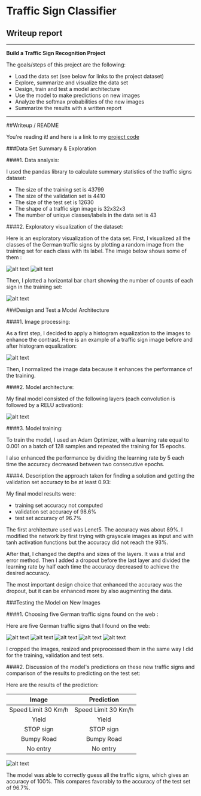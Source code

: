 # **Traffic Sign Classifier** 

## Writeup report


---

**Build a Traffic Sign Recognition Project**

The goals/steps of this project are the following:
* Load the data set (see below for links to the project dataset)
* Explore, summarize and visualize the data set
* Design, train and test a model architecture
* Use the model to make predictions on new images
* Analyze the softmax probabilities of the new images
* Summarize the results with a written report


[//]: # (Image References)

[image1]: ./report_images/classes_images1.JPG 
[image2]: ./report_images/classes_images2.JPG "Classes visualization"
[image3]: ./report_images/data_analysis.JPG "Number of samples per class"
[image4]: ./report_images/processed_image.JPG "Processed image"
[image5]: ./report_images/network_architecture.jpg "Network architecture"
[image6]: ./report_images/30-sign.jpg "Traffic Sign 1"
[image7]: ./report_images/yield_sign.jpg "Traffic Sign 2"
[image8]: ./report_images/STOP_sign.jpg "Traffic Sign 3"
[image9]: ./report_images/bumpy_road_sign.jpg "Traffic Sign 4"
[image10]: ./report_images/no_entry.jpg "Traffic Sign 5"
[image11]: ./report_images/results.JPG "Predictions"


---
##Writeup / README

You're reading it! and here is a link to my [project code](https://github.com/udacity/CarND-Traffic-Sign-Classifier-Project/blob/master/Traffic_Sign_Classifier.ipynb)

###Data Set Summary & Exploration

####1. Data analysis:

I used the pandas library to calculate summary statistics of the traffic signs dataset:

* The size of the training set is 43799
* The size of the validation set is 4410
* The size of the test set is 12630
* The shape of a traffic sign image is 32x32x3
* The number of unique classes/labels in the data set is 43

####2. Exploratory visualization of the dataset:

Here is an exploratory visualization of the data set. First, I visualized all the classes of the German traffic signs by plotting a random
image from the training set for each class with its label. The image below shows some
of them : 

![alt text][image1]
![alt text][image2]

Then, I plotted a horizontal bar chart showing the number of counts of each sign in
the training set:

![alt text][image3]


###Design and Test a Model Architecture

####1. Image processing:

As a first step, I decided to apply a histogram equalization to the images to enhance
the contrast.
Here is an example of a traffic sign image before and after histogram equalization:

![alt text][image4]

Then, I normalized the image data because it enhances the performance of
the training.



####2. Model architecture:

My final model consisted of the following layers (each convolution is followed by a RELU activation):

 ![alt text][image5]


####3. Model training:

To train the model, I used an Adam Optimizer, with a learning rate equal to 0.001 on
a batch of 128 samples and repeated the training for 15 epochs. 

I also enhanced the performance by dividing the learning rate by 5 each time the accuracy decreased between two consecutive epochs. 

####4. Description the approach taken for finding a solution and getting the validation set accuracy to be at least 0.93:

My final model results were:
* training set accuracy not computed
* validation set accuracy of 98.6% 
* test set accuracy of 96.7%

The first architecture used was Lenet5. The accuracy was about 89%. I modified the
network by first trying with grayscale images as input and with tanh activation
functions but the accuracy did not reach the 93%. 

After that, I changed the depths and sizes of the layers. It was a trial and error method. Then I added a dropout before the last layer and divided the learning rate by half each time the accuracy decreased to
achieve the desired accuracy. 

The most important design choice that enhanced the accuracy was the dropout, but it
can be enhanced more by also augmenting the data. 
 

###Testing the Model on New Images

####1. Choosing five German traffic signs found on the web :

Here are five German traffic signs that I found on the web:

![alt text][image6] ![alt text][image7] ![alt text][image8] 
![alt text][image9] ![alt text][image10]

I cropped the images, resized and preprocessed them in the same way I did for the
training, validation and test sets.

####2. Discussion of the model's predictions on these new traffic signs and comparison of the results to predicting on the test set:

Here are the results of the prediction:

| Image			        |     Prediction	        					| 
|:---------------------:|:---------------------------------------------:| 
| Speed Limit 30 Km/h 	| Speed Limit 30 Km/h 							| 
| Yield     			| Yield 										|
| STOP sign				| STOP sign										|
| Bumpy Road      		| Bumpy Road					 				|
| No entry				| No entry		      							|

![alt text][image11]

The model was able to correctly guess all the traffic signs, which gives an accuracy of
100%. This compares favorably to the accuracy of the test set of 96.7%.

